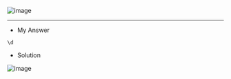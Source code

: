 ![image](https://user-images.githubusercontent.com/68887544/190924800-6759c592-65cd-4374-8835-6d6eb4b8887d.png)

---

- My Answer
```
\d
```

- Solution

![image](https://user-images.githubusercontent.com/68887544/190924833-5d5f4afc-16bd-4a42-a2f9-f91283293243.png)
